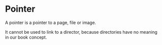 # Pointer

A pointer is a pointer to a page, file or image.

It cannot be used to link to a director, because directories have no meaning in our book concept.

